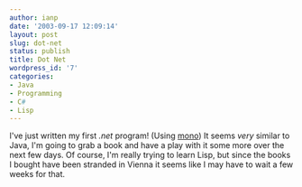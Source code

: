 ```yaml
---
author: ianp
date: '2003-09-17 12:09:14'
layout: post
slug: dot-net
status: publish
title: Dot Net
wordpress_id: '7'
categories:
- Java
- Programming
- C#
- Lisp
---
```


I've just written my first _.net_ program! (Using [mono](http://www.go-mono.com)) It seems _very_ similar to Java, I'm going to grab a book and have a play with it some more over the next few days. Of course, I'm really trying to learn Lisp, but since the books I bought have been stranded in Vienna it seems like I may have to wait a few weeks for that.
